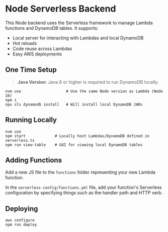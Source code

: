 # Node Serverless Backend
This Node backend uses the Serverless framework to manage Lambda functions and DynamoDB tables. It supports:
* Local server for interacting with Lambdas and local DynamoDB
* Hot reloads
* Code reuse across Lambdas
* Easy AWS deployments

## One Time Setup
> **Java Version**: Java 8 or higher is required to run DynamoDB locally.

```
nvm use                    # Use the same Node version as Lambda (Node 16)
npm i
npx sls dynamodb install   # Will install local DynamoDB JARs
```

## Running Locally

```
nvm use
npm start             # Locally host Lambdas/DynamoDB defined in serverless.ts
npm run view-table    # GUI for viewing local DynamoDB tables
```

## Adding Functions

Add a new JS file to the `functions` folder representing your new Lambda function.

In the `serverless-config/functions.yml` file, add your function's Serverless configuration by specifying things such as the handler path and HTTP verb.

## Deploying
```
aws configure
npm run deploy
```

